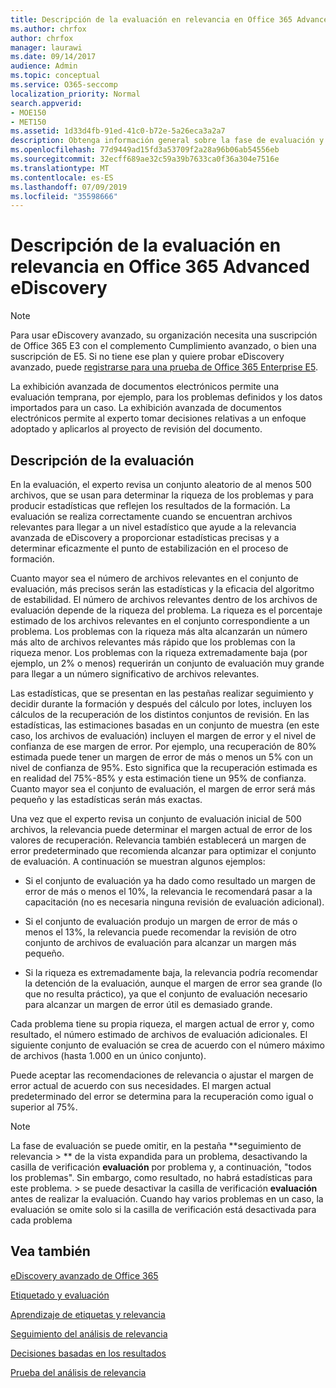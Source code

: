 ```yaml
---
title: Descripción de la evaluación en relevancia en Office 365 Advanced eDiscovery
ms.author: chrfox
author: chrfox
manager: laurawi
ms.date: 09/14/2017
audience: Admin
ms.topic: conceptual
ms.service: O365-seccomp
localization_priority: Normal
search.appverid:
- MOE150
- MET150
ms.assetid: 1d33d4fb-91ed-41c0-b72e-5a26eca3a2a7
description: Obtenga información general sobre la fase de evaluación y su rol a la hora de determinar la riqueza de los problemas durante la formación de relevancia en la exhibición avanzada de documentos electrónicos de Office 365.
ms.openlocfilehash: 77d9449ad15fd3a53709f2a28a96b06ab54556eb
ms.sourcegitcommit: 32ecff689ae32c59a39b7633ca0f36a304e7516e
ms.translationtype: MT
ms.contentlocale: es-ES
ms.lasthandoff: 07/09/2019
ms.locfileid: "35598666"
---
```

# <a name="understand-assessment-in-relevance-in-office-365-advanced-ediscovery"></a>Descripción de la evaluación en relevancia en Office 365 Advanced eDiscovery

> [!NOTE]
> Para usar eDiscovery avanzado, su organización necesita una suscripción de Office 365 E3 con el complemento Cumplimiento avanzado, o bien una suscripción de E5. Si no tiene ese plan y quiere probar eDiscovery avanzado, puede [registrarse para una prueba de Office 365 Enterprise E5](https://go.microsoft.com/fwlink/p/?LinkID=698279). 
  
La exhibición avanzada de documentos electrónicos permite una evaluación temprana, por ejemplo, para los problemas definidos y los datos importados para un caso. La exhibición avanzada de documentos electrónicos permite al experto tomar decisiones relativas a un enfoque adoptado y aplicarlos al proyecto de revisión del documento.
  
## <a name="understanding-assessment"></a>Descripción de la evaluación

En la evaluación, el experto revisa un conjunto aleatorio de al menos 500 archivos, que se usan para determinar la riqueza de los problemas y para producir estadísticas que reflejen los resultados de la formación. La evaluación se realiza correctamente cuando se encuentran archivos relevantes para llegar a un nivel estadístico que ayude a la relevancia avanzada de eDiscovery a proporcionar estadísticas precisas y a determinar eficazmente el punto de estabilización en el proceso de formación. 
  
Cuanto mayor sea el número de archivos relevantes en el conjunto de evaluación, más precisos serán las estadísticas y la eficacia del algoritmo de estabilidad. El número de archivos relevantes dentro de los archivos de evaluación depende de la riqueza del problema. La riqueza es el porcentaje estimado de los archivos relevantes en el conjunto correspondiente a un problema. Los problemas con la riqueza más alta alcanzarán un número más alto de archivos relevantes más rápido que los problemas con la riqueza menor. Los problemas con la riqueza extremadamente baja (por ejemplo, un 2% o menos) requerirán un conjunto de evaluación muy grande para llegar a un número significativo de archivos relevantes.
  
Las estadísticas, que se presentan en las pestañas realizar seguimiento y decidir durante la formación y después del cálculo por lotes, incluyen los cálculos de la recuperación de los distintos conjuntos de revisión. En las estadísticas, las estimaciones basadas en un conjunto de muestra (en este caso, los archivos de evaluación) incluyen el margen de error y el nivel de confianza de ese margen de error. Por ejemplo, una recuperación de 80% estimada puede tener un margen de error de más o menos un 5% con un nivel de confianza de 95%. Esto significa que la recuperación estimada es en realidad del 75%-85% y esta estimación tiene un 95% de confianza. Cuanto mayor sea el conjunto de evaluación, el margen de error será más pequeño y las estadísticas serán más exactas. 
  
Una vez que el experto revisa un conjunto de evaluación inicial de 500 archivos, la relevancia puede determinar el margen actual de error de los valores de recuperación. Relevancia también establecerá un margen de error predeterminado que recomienda alcanzar para optimizar el conjunto de evaluación. A continuación se muestran algunos ejemplos:
  
- Si el conjunto de evaluación ya ha dado como resultado un margen de error de más o menos el 10%, la relevancia le recomendará pasar a la capacitación (no es necesaria ninguna revisión de evaluación adicional). 
    
- Si el conjunto de evaluación produjo un margen de error de más o menos el 13%, la relevancia puede recomendar la revisión de otro conjunto de archivos de evaluación para alcanzar un margen más pequeño. 
    
- Si la riqueza es extremadamente baja, la relevancia podría recomendar la detención de la evaluación, aunque el margen de error sea grande (lo que no resulta práctico), ya que el conjunto de evaluación necesario para alcanzar un margen de error útil es demasiado grande.
    
Cada problema tiene su propia riqueza, el margen actual de error y, como resultado, el número estimado de archivos de evaluación adicionales. El siguiente conjunto de evaluación se crea de acuerdo con el número máximo de archivos (hasta 1.000 en un único conjunto).
  
Puede aceptar las recomendaciones de relevancia o ajustar el margen de error actual de acuerdo con sus necesidades. El margen actual predeterminado del error se determina para la recuperación como igual o superior al 75%.
  
> [!NOTE]
> La fase de evaluación se puede omitir, en la pestaña **seguimiento de relevancia \> ** de la vista expandida para un problema, desactivando la casilla de verificación **evaluación** por problema y, a continuación, "todos los problemas". Sin embargo, como resultado, no habrá estadísticas para este problema. > se puede desactivar la casilla de verificación **evaluación** antes de realizar la evaluación. Cuando hay varios problemas en un caso, la evaluación se omite solo si la casilla de verificación está desactivada para cada problema 
  
## <a name="see-also"></a>Vea también

[eDiscovery avanzado de Office 365](office-365-advanced-ediscovery.md)
  
[Etiquetado y evaluación](tagging-and-assessment-in-advanced-ediscovery.md)
  
[Aprendizaje de etiquetas y relevancia](tagging-and-relevance-training-in-advanced-ediscovery.md)
  
[Seguimiento del análisis de relevancia](track-relevance-analysis-in-advanced-ediscovery.md)
  
[Decisiones basadas en los resultados](decision-based-on-the-results-in-advanced-ediscovery.md)
  
[Prueba del análisis de relevancia](test-relevance-analysis-in-advanced-ediscovery.md)

